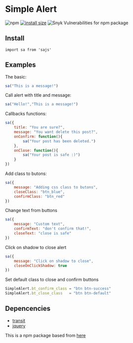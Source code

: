 # Simple Alert 

![npm](https://img.shields.io/npm/v/sajs)
[![install size](https://packagephobia.now.sh/badge?p=sajs)](https://packagephobia.now.sh/result?p=sajs)
![Snyk Vulnerabilities for npm package](https://img.shields.io/snyk/vulnerabilities/npm/sajs)

## Install

```
import sa from 'sajs'
```

## Examples

The basic:

```javascript
sa("This is a message!")
```
Call alert with title and message:

```javascript
sa("Hello!","This is a message!")
```
Callbacks functions:

```javascript
sa({
	title: "You are sure?",
	message: "You want delete this post?",
	onConfirm: function(){
		sa("Your post has been deleted.")
	},
	onClose: function(){
		sa("Your post is safe :)")
	}
})
```

Add class to butons:

```javascript
sa({
	message: "Adding css class to butons",
	closeClass: "btn_blue",
	confirmClass: "btn_red"
})
```

Change text from buttons

```javascript
sa({
	message: "Custom text",
	confirmText: "don't confirm that!",
	closeText: "close is safe"
})
```

Click on shadow to close alert

```javascript
sa({
	message: "Click on shadow to close",
	closeOnClickShadow: true
})
```

Set default class to close and confirm buttons

```javascript
SimpleAlert.bt_confirm_class = "btn btn-success"
SimpleAlert.bt_close_class   = "btn btn-default"
```

## Depencencies
- [transit](http://ricostacruz.com/jquery.transit/)
- [jquery](https://github.com/jquery/jquery/)


This is a npm package based from [here](http://github.com/thiaguerd/simple_alert)